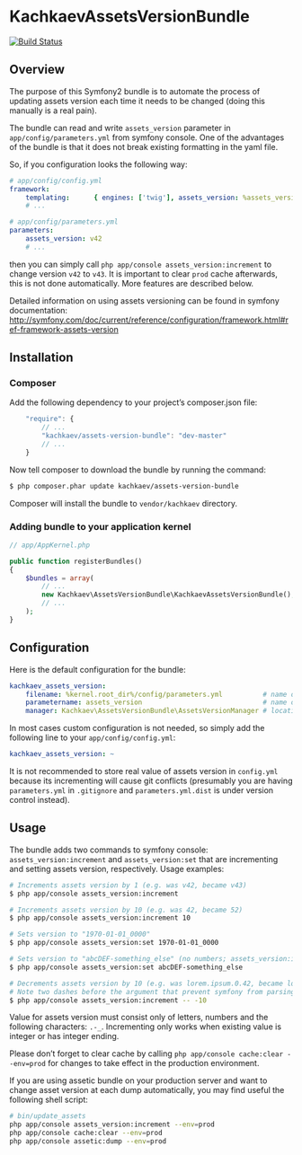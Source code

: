 KachkaevAssetsVersionBundle
===========================

[![Build Status](https://secure.travis-ci.org/kachkaev/KachkaevAssetsVersionBundle.png)](http://travis-ci.org/kachkaev/KachkaevAssetsVersionBundle)

Overview
--------

The purpose of this Symfony2 bundle is to automate the process of updating assets version each time it needs to be changed (doing this manually is a real pain).

The bundle can read and write ``assets_version`` parameter in ``app/config/parameters.yml`` from symfony console. One of the advantages of the bundle is that it does not break existing formatting in the yaml file.

So, if you configuration looks the following way:

```yml
# app/config/config.yml
framework:
    templating:      { engines: ['twig'], assets_version: %assets_version% }
    # ...
```

```yml
# app/config/parameters.yml
parameters:
    assets_version: v42
    # ...
```

then you can simply call ``php app/console assets_version:increment`` to change version ``v42`` to ``v43``. It is important to clear ``prod`` cache afterwards, this is not done automatically. More features are described below.

Detailed information on using assets versioning can be found in symfony documentation: http://symfony.com/doc/current/reference/configuration/framework.html#ref-framework-assets-version

Installation
------------

### Composer

Add the following dependency to your project’s composer.json file:

```js
    "require": {
        // ...
        "kachkaev/assets-version-bundle": "dev-master"
        // ...
    }
```
Now tell composer to download the bundle by running the command:

```bash
$ php composer.phar update kachkaev/assets-version-bundle
```

Composer will install the bundle to `vendor/kachkaev` directory.

### Adding bundle to your application kernel

```php
// app/AppKernel.php

public function registerBundles()
{
    $bundles = array(
        // ...
        new Kachkaev\AssetsVersionBundle\KachkaevAssetsVersionBundle(),
        // ...
    );
}
```

Configuration
-------------

Here is the default configuration for the bundle:

```yml
kachkaev_assets_version:
    filename: %kernel.root_dir%/config/parameters.yml          # name of the file where application parameters are stored
    parametername: assets_version                              # name of property that defines assets version in that file
    manager: Kachkaev\AssetsVersionBundle\AssetsVersionManager # location of version manager
```

In most cases custom configuration is not needed, so simply add the following line to your ``app/config/config.yml``:

```yml
kachkaev_assets_version: ~
```
It is not recommended to store real value of assets version in ``config.yml`` because its incrementing  will cause git conflicts (presumably you are having ``parameters.yml`` in ``.gitignore`` and ``parameters.yml.dist`` is under version control instead).

Usage
-----

The bundle adds two commands to symfony console: ``assets_version:increment`` and ``assets_version:set`` that are incrementing and setting assets version, respectively. Usage examples: 

```bash
# Increments assets version by 1 (e.g. was v42, became v43)
$ php app/console assets_version:increment

# Increments assets version by 10 (e.g. was 42, became 52)
$ php app/console assets_version:increment 10

# Sets version to "1970-01-01_0000"
$ php app/console assets_version:set 1970-01-01_0000

# Sets version to "abcDEF-something_else" (no numbers; assets_version:increment will stop working)
$ php app/console assets_version:set abcDEF-something_else

# Decrements assets version by 10 (e.g. was lorem.ipsum.0.42, became lorem.ipsum.0.32)
# Note two dashes before the argument that prevent symfony from parsing -1 as an option
$ php app/console assets_version:increment -- -10
```

Value for assets version must consist only of letters, numbers and the following characters: ``.-_``. Incrementing only works when existing value is integer or has integer ending.

Please don’t forget to clear cache by calling ``php app/console cache:clear --env=prod`` for changes to take effect in the production environment.

If you are using assetic bundle on your production server and want to change asset version at each dump automatically, you may find useful the following shell script:

```bash
# bin/update_assets
php app/console assets_version:increment --env=prod
php app/console cache:clear --env=prod
php app/console assetic:dump --env=prod
```